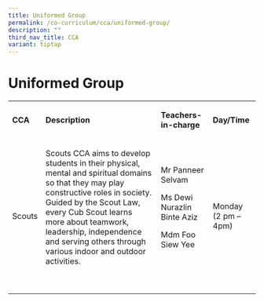 ```yaml
---
title: Uniformed Group
permalink: /co-curriculum/cca/uniformed-group/
description: ""
third_nav_title: CCA
variant: tiptap
---
```

<h1><strong>Uniformed Group</strong></h1>
<table>
<tbody>
<tr>
<td rowspan="1" colspan="1">
<p><strong>CCA</strong>
</p>
</td>
<td rowspan="1" colspan="1">
<p><strong>Description</strong>
</p>
</td>
<td rowspan="1" colspan="1">
<p><strong>Teachers-in-charge</strong>
</p>
</td>
<td rowspan="1" colspan="1">
<p><strong>Day/Time</strong>
</p>
</td>
</tr>
<tr>
<td rowspan="1" colspan="1">
<p>Scouts</p>
</td>
<td rowspan="1" colspan="1">
<p>Scouts CCA aims to develop students in their physical, mental and spiritual
domains so that they may play constructive roles in society. Guided by
the Scout Law, every Cub Scout learns more about teamwork, leadership,
independence and serving others through various indoor and outdoor activities.</p>
<p>
<br>
</p>
</td>
<td rowspan="1" colspan="1">
<p>Mr Panneer Selvam</p>
<p>Ms Dewi Nurazlin Binte Aziz</p>
<p>Mdm Foo Siew Yee&nbsp;</p>
<p>
<br>
</p>
</td>
<td rowspan="1" colspan="1">
<p>Monday (2 pm – 4pm)</p>
</td>
</tr>
</tbody>
</table>
<p></p>